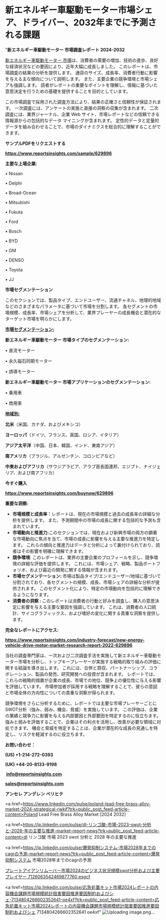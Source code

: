 # 新エネルギー車駆動モーター市場シェア、ドライバー、2032年までに予測される課題

"<strong>新エネルギー車駆動モーター 市場調査レポート 2024-2032</strong>

<a href=https://www.reportsinsights.com/sample/629896>新エネルギー車駆動モーター 市場</a>は、消費者の需要の増加、技術の進歩、良好な経済状況などの要因により、近年大幅に成長しました。 このレポートは、市場調査の結果の分析を提供します。 通貨のサイズ、成長率、消費者行動に影響を与える主な傾向について説明します。 また、主要企業の競争環境と市場シェアも強調します。 読者がレポートの重要なポイントを理解し、情報に基づいた意思決定を行うための基礎を提供することを目的としています。

この市場調査で採用された調査方法により、結果の正確さと信頼性が保証されます。 一次調査には、アンケートの実施と直接の洞察の収集が含まれます。 二次調査には、業界ジャーナル、企業 Web サイト、市場レポートなどの信頼できる情報源からの包括的なデータ マイニングが含まれます。 定性的データと定量的データを組み合わせることで、市場のダイナミクスを総合的に理解することができます。

<strong><b>サンプルPDFをリクエストする</b></strong>

<a href=https://www.reportsinsights.com/sample/629896><strong><u>https://www.reportsinsights.com/sample/629896</u></strong></a>

<strong>主要な上場企業:</strong>

• Nissan

• Delphi

• Broad-Ocean

• Mitsubishi

• Fukuta

• Ford

• Bosch

• BYD

• GM

• DENSO

• Toyota

• JJ

<strong>市場セグメンテーション</strong>

このセクションでは、製品タイプ、エンドユーザー、流通チャネル、地理的地域などのさまざまなパラメータに基づいて市場を分割します。 各セグメントの市場規模、成長率、市場シェアを分析して、業界プレーヤーの成長機会と潜在的なターゲット市場を明らかにします。

<strong><u>市場セグメンテーション</u></strong><strong><u>:</u></strong>

<strong>新エネルギー車駆動モーター 市場タイプのセグメンテーション:</strong>

• 直流モーター

• 永久磁石同期モーター

• 誘導モーター

<strong>新エネルギー車駆動モーター 市場アプリケーションのセグメンテーション:</strong>

• 乗用車

• 商用車

<strong><u>地域別</u></strong><strong><u>:</u></strong>

<strong>北米</strong>（米国、カナダ、およびメキシコ）

<strong>ヨーロッパ</strong>（ドイツ、フランス、英国、ロシア、イタリア）

<strong>アジア太平洋</strong>（中国、日本、韓国、インド、東南アジア）

<strong>南アメリカ</strong>（ブラジル、アルゼンチン、コロンビアなど）

<strong>中東およびアフリカ</strong>（サウジアラビア、アラブ首長国連邦、エジプト、ナイジェリア、および南アフリカ）

<strong>今すぐ購入</strong>

<a href=https://www.reportsinsights.com/buynow/629896><strong><u>https://www.reportsinsights.com/buynow/629896</u></strong></a>

<strong>重要な洞察:</strong>
<ul>
  <li><strong>市場規模と成長率：</strong>レポートは、現在の市場規模と過去の成長率の詳細な分析を提供します。 また、予測期間中の市場の成長に関する包括的な予測も含まれています。</li>
  <li><strong>市場動向と推進力:</strong>このセクションでは、現在および新興市場の両方の顕著な市場動向に焦点を当て、市場の成長に影響を与える主要な推進力を特定します。 これらの傾向と推進力はデータと分析によって裏付けられており、読者はその影響を明確に理解できます。</li>
  <li><strong>競争環境</strong>: このレポートは、業界の主要企業のプロフィールを示し、競争環境の詳細な評価を提供します。 これには、市場シェア、戦略、製品ポートフォリオ、および最近の開発に関する情報が含まれます。</li>
  <li><strong>市場セグメンテーション: </strong>市場は製品タイプ/エンドユーザー/地域に基づいて分割されており、各セグメントの規模、成長、市場シェアの詳細な分析が提供されます。 このセグメント化により、特定の市場動向を包括的に理解できるようになります。</li>
  <li><strong>消費者の洞察 : </strong>このレポートは消費者の行動と好みを調査し、購入の意思決定に影響を与える主要な要因を強調しています。 これは、消費者の人口統計、サイコグラフィックス、および嗜好の変化に関する貴重な洞察を提供します。</li>
</ul>
<strong>完全なレポートにアクセス:</strong>

<a href=https://www.reportsinsights.com/industry-forecast/new-energy-vehicle-drive-motor-market-research-report-2022-629896><strong><u><b>https://www.reportsinsights.com/industry-forecast/new-energy-vehicle-drive-motor-market-research-report-2022-629896</b></u></strong></a>

当社の調査専門家は、一次および二次調査手法を実施して新エネルギー車駆動モーター市場を分析し、トップキープレーヤーが実施する戦略的取り組みの評価に関する結論を導き出します。 これには、合併と買収、パートナーシップ、コラボレーション、製品の発売、研究開発への投資が含まれます。 レポートでは、これらの戦略的措置が企業の成長、市場での地位、競争上の優位性に与える影響を評価しています。 市場参加者が採用する戦略を理解することで、彼らの意図と市場全体の方向性についての貴重な洞察が得られます。

競争環境をさらに分析するために、レポートでは主要な市場プレーヤーごとにSWOT分析（強み、弱み、機会、脅威）を実施しています。 この評価は、企業の業績と競争力に影響を与える内部要因と外部要因を特定するのに役立ちます。 強みと弱みを評価することで、企業はその利点を活用し、改善が必要な領域に対処できます。 機会と脅威を特定することは、企業が潜在的な成長の見通しを特定し、リスクを軽減するのに役立ちます。

<strong>お問い合わせ：</strong>

<strong>(US) +1-214-272-0393</strong>

<strong>(UK) +44-20-8133-9198</strong>

<strong> </strong><a href=info@reportsinsights.com><strong><u>info@reportsinsights.com</u></strong></a>

<a href=sales@reportsinsights.com><strong><u>sales@reportsinsights.com</u></strong></a>

<strong>アンセレ アンデレン ベリヒテ</strong>

<a href=https://www.linkedin.com/pulse/poland-lead-free-brass-alloy-market-2024-strategical-rwkjf?trk=public_post_feed-article-content>Poland Lead Free Brass Alloy Market [2024 2032]</a>

<a href=https://jp.linkedin.com/pulse/dl-リンゴ酸-市場-2023-swot-分析と-2028-年の主要な推進-market-report-news?trk=public_post_feed-article-content>dl リンゴ酸 市場 2023 swot 分析と 2028 年の主要な推進</a>

<a href=https://jp.linkedin.com/pulse/爆発抑制システム-市場2028年までのcagrの予測-market-report-news?trk=public_post_feed-article-content>爆発抑制システム 市場2028年までのcagrの予測</a>

<a href=https://www.linkedin.com/pulse/プレートアイアンリムーバー市場2024のビジネス状況規模swot分析および主要プレイヤー-7126063542469877760-esgcf/>プレートアイアンリムーバー市場2024のビジネス状況規模swot分析および主要プレイヤー 7126063542469877760 esgcf</a>

<a href=https://jp.linkedin.com/pulse/応急処置キット市場2024レポートの内容機会課題市場規模統計阻害要因推進要因制約およびシェ-7134804266602352641-oe4xf?trk=public_post_feed-article-content>応急処置キット市場2024レポートの内容機会課題市場規模統計阻害要因推進要因制約およびシェ 7134804266602352641 oe4xf</a>"
![Uploading image.png…]()
